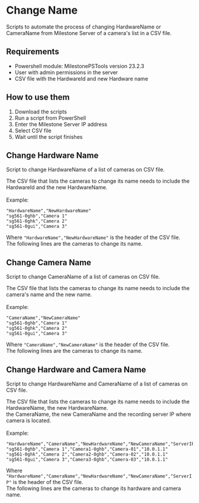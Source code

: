 # Change Name
Scripts to automate the process of changing HardwareName or CameraName from Milestone Server of a camera's list in a CSV file.  <br />

## Requirements
- Powershell module: MilestonePSTools version 23.2.3
- User with admin permissions in the server
- CSV file with the HardwareId and new Hardware name

## How to use them
1. Download the scripts
2. Run a script from PowerShell
3. Enter the Milestone Server IP address
4. Select CSV file
5. Wait until the script finishes

## Change Hardware Name
Script to change HardwareName of a list of cameras on CSV file.  <br />

The CSV file that lists the cameras to change its name needs to include the HardwareId and the new HardwareName.  <br />  <br />
Example:
```
"HardwareName","NewHardwareName"
"sg561-0ghb","Camera 1"
"sg561-0ghk","Camera 2"
"sg561-0gui","Camera 3"
```
Where `"HardwareName","NewHardwareName"` is the header of the CSV file.  <br />
The following lines are the cameras to change its name.  <br />

## Change Camera Name
Script to change CameraName of a list of cameras on CSV file.  <br />

The CSV file that lists the cameras to change its name needs to include the camera's name and the new name.  <br />  <br />
Example:
```
"CameraName","NewCameraName"
"sg561-0ghb","Camera 1"
"sg561-0ghk","Camera 2"
"sg561-0gui","Camera 3"
```
Where `"CameraName","NewCameraName"` is the header of the CSV file.  <br />
The following lines are the cameras to change its name.  <br />

## Change Hardware and Camera Name
Script to change HardwareName and CameraName of a list of cameras on CSV file.  <br />

The CSV file that lists the cameras to change its name needs to include the HardwareName, the new HardwareName.  
the CameraName, the new CameraName and the recording server IP where camera is located. <br />  <br />
Example:
```
"HardwareName","CameraName","NewHardwareName","NewCameraName","ServerIP"
"sg561-0ghb","Camera 1","Camera1-0ghb","Camera-01","10.0.1.1"
"sg561-0ghk","Camera 2","Camera2-0ghb","Camera-02","10.0.1.1"
"sg561-0gui","Camera 3","Camera3-0ghb","Camera-03","10.0.1.1"
```
Where `"HardwareName","CameraName","NewHardwareName","NewCameraName","ServerIP"` is the header of the CSV file.  <br />
The following lines are the cameras to change its hardware and camera name.  <br />
